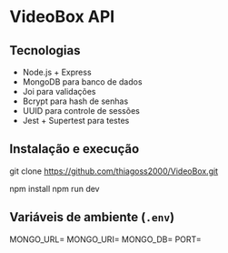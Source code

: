 # VideoBox API

## Tecnologias

- Node.js + Express
- MongoDB para banco de dados
- Joi para validações
- Bcrypt para hash de senhas
- UUID para controle de sessões
- Jest + Supertest para testes

## Instalação e execução

git clone https://github.com/thiagoss2000/VideoBox.git

npm install
npm run dev

## Variáveis de ambiente (`.env`)

MONGO_URL=
MONGO_URI=
MONGO_DB=
PORT=